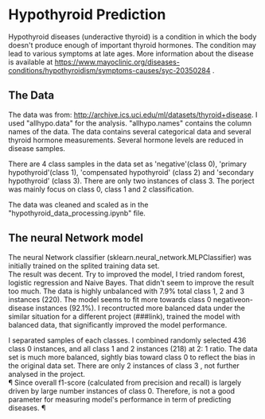 # Hypothyroid Prediction
  
Hypothyroid diseases (underactive thyroid) is a condition in which the body doesn't produce enough of important thyroid 
hormones. The condition may lead to various symptoms at late ages.  More information about the disease is available at 
https://www.mayoclinic.org/diseases-conditions/hypothyroidism/symptoms-causes/syc-20350284 . 

## The Data  

The data was from:  http://archive.ics.uci.edu/ml/datasets/thyroid+disease. I used "allhypo.data" for the analysis. 
"allhypo.names" contains the column names of the data. The data contains several categorical data and several thyroid 
hormone measurements. Several hormone levels are reduced in disease samples.   

There are 4 class samples in the data set as 'negative'(class 0), 'primary hypothyroid'(class 1), 'compensated hypothyroid' 
(class 2) and 'secondary hypothyroid' (class 3). There are only two instances of class 3. The porject was mainly focus on class
0, class 1 and 2 classification.  

The data was cleaned and scaled as in the "hypothyroid_data_processing.ipynb" file.   

## The neural Network model

The neural Network classifier (sklearn.neural_network.MLPClassifier) was initially trained on the splited training data set.  
The result was decent.  Try to improved the model, I tried random forest, logistic regression and Naive Bayes. That didn't 
seem to improve the result too much.  The data is highly unbalanced with 7.9% total class 1, 2 and 3 instances (220). The model 
seems to fit more towards class 0 negativeon-disease instances (92.1%).  I recontructed more balanced data under the similar 
situation for a different project (###link), trained the model with balanced data, that significantly improved the model 
performance. 

I separated samples of each classes. I combined randomly selected 436 class 0 instances, and all class 1 and 2 instances (218) 
at 2: 1 ratio. The data set is much more balanced, sightly bias toward class 0 to reflect the bias in the original data set. 
There are only 2 instances of class 3 , not further analysed in the project.  
¶
Since overall f1-score (calculated from precision and recall) is largely driven by large number instances of class 0. Therefore,
is not a good parameter for measuring model's performance in term of predicting diseases. ¶   
